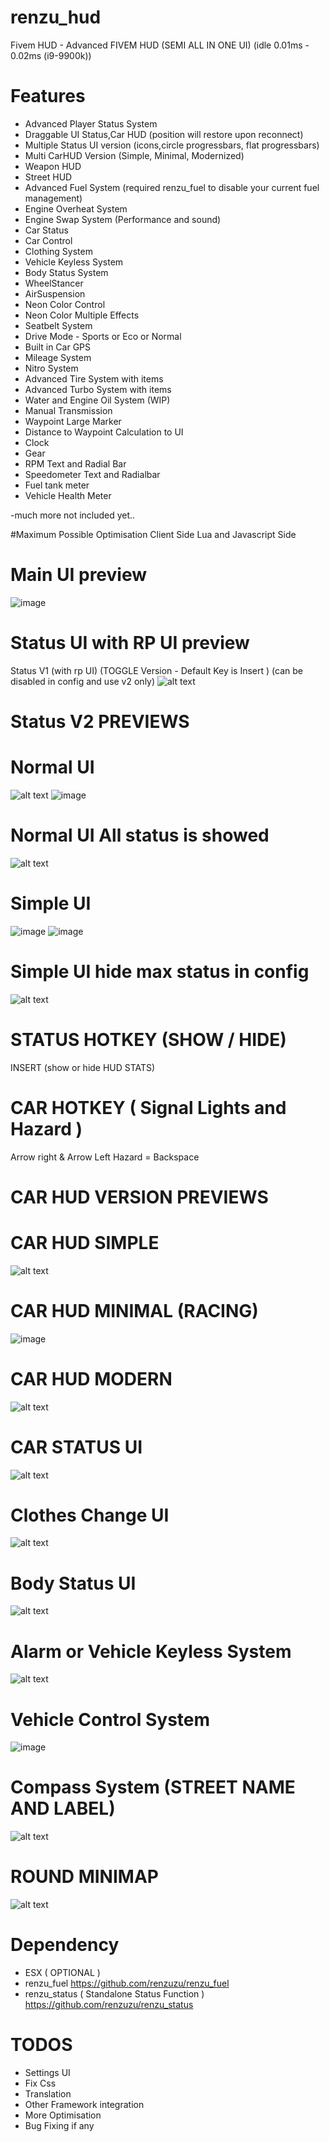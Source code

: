 # renzu_hud
Fivem HUD - Advanced FIVEM HUD (SEMI ALL IN ONE UI) (idle 0.01ms - 0.02ms (i9-9900k))
# Features
- Advanced Player Status System
- Draggable UI Status,Car HUD (position will restore upon reconnect)
- Multiple Status UI version (icons,circle progressbars, flat progressbars)
- Multi CarHUD Version (Simple, Minimal, Modernized)
- Weapon HUD
- Street HUD
- Advanced Fuel System (required renzu_fuel to disable your current fuel management)
- Engine Overheat System
- Engine Swap System (Performance and sound)
- Car Status
- Car Control
- Clothing System
- Vehicle Keyless System
- Body Status System
- WheelStancer
- AirSuspension
- Neon Color Control
- Neon Color Multiple Effects
- Seatbelt System
- Drive Mode - Sports or Eco or Normal
- Built in Car GPS
- Mileage System
- Nitro System
- Advanced Tire System with items
- Advanced Turbo System with items
- Water and Engine Oil System (WIP)
- Manual Transmission
- Waypoint Large Marker
- Distance to Waypoint Calculation to UI
- Clock
- Gear
- RPM Text and Radial Bar
- Speedometer Text and Radialbar
- Fuel tank meter
- Vehicle Health Meter

-much more not included yet..

#Maximum Possible Optimisation
Client Side Lua and Javascript Side
# Main UI preview
![image](https://user-images.githubusercontent.com/82306584/126662006-e6c14cdc-e8dd-4350-9f2e-9f9f74f0a649.png)
# Status UI with RP UI preview
Status V1 (with rp UI) (TOGGLE Version - Default Key is Insert ) (can be disabled in config and use v2 only)
![alt text](https://i.imgur.com/pwWiGF6.png)
# Status V2 PREVIEWS
# Normal UI
![alt text](https://i.imgur.com/nddxuL8.png)
![image](https://user-images.githubusercontent.com/82306584/126660402-e5b3d18f-6f0a-47ee-883f-3a18fd37d52e.png)

# Normal UI All status is showed
![alt text](https://i.imgur.com/bXtGhy2.png)
# Simple UI
![image](https://user-images.githubusercontent.com/82306584/126660275-b70c77df-8283-44a3-806f-7c71b22000de.png)
![image](https://user-images.githubusercontent.com/82306584/126660118-6ad0507f-7613-4149-a7de-cc6072744bbc.png)

# Simple UI hide max status in config
![alt text](https://i.imgur.com/3apTU7O.png)
# STATUS HOTKEY (SHOW / HIDE)
INSERT (show or hide HUD STATS)
# CAR HOTKEY ( Signal Lights and Hazard )
Arrow right & Arrow Left
Hazard = Backspace

# CAR HUD VERSION PREVIEWS
# CAR HUD SIMPLE
![alt text](https://i.imgur.com/kJdCIqT.png)
# CAR HUD MINIMAL (RACING)
![image](https://user-images.githubusercontent.com/82306584/126660665-7042cb87-0aaa-4af7-9431-238a3dd7f239.png)
# CAR HUD MODERN
![alt text](https://i.imgur.com/8MlJG4H.png)

# CAR STATUS UI
![alt text](https://i.imgur.com/1VaJs0f.png)

# Clothes Change UI
![alt text](https://i.imgur.com/Cu3VLjT.png)

# Body Status UI
![alt text](https://i.imgur.com/MPE6zBC.png)

# Alarm or Vehicle Keyless System
![alt text](https://i.imgur.com/KjyLPMb.png)

# Vehicle Control System 
![image](https://user-images.githubusercontent.com/82306584/126660967-4c2b4bc8-0220-4c30-adc3-6504334989d7.png)

# Compass System (STREET NAME AND LABEL)
![alt text](https://i.imgur.com/ucC1bw5.png)

# ROUND MINIMAP
![alt text](https://i.imgur.com/7c0jN4i.png)

# Dependency
- ESX ( OPTIONAL )
- renzu_fuel https://github.com/renzuzu/renzu_fuel
- renzu_status ( Standalone Status Function ) https://github.com/renzuzu/renzu_status

# TODOS
- Settings UI
- Fix Css
- Translation
- Other Framework integration
- More Optimisation
- Bug Fixing if any
